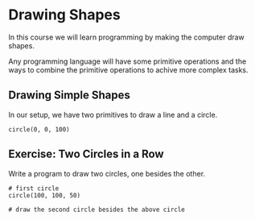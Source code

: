# Drawing Shapes

In this course we will learn programming by making the computer draw shapes.

Any programming language will have some primitive operations and the ways to combine the primitive operations to achive more complex tasks.


## Drawing Simple Shapes

In our setup, we have two primitives to draw a line and a circle.

```
circle(0, 0, 100)
```

## Exercise: Two Circles in a Row

Write a program to draw two circles, one besides the other.

```
# first circle
circle(100, 100, 50)

# draw the second circle besides the above circle

```